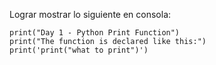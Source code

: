 Lograr mostrar lo siguiente en consola:

```
print("Day 1 - Python Print Function")
print("The function is declared like this:")
print('print("what to print")')
```
